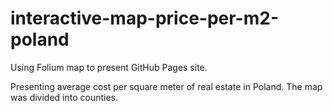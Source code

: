 # interactive-map-price-per-m2-poland

Using Folium map to present GitHub Pages site.

Presenting average cost per square meter of real estate in Poland. The map was divided into counties.


